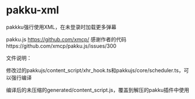 # pakku-xml

pakkku强行使用XML，在未登录时加载更多弹幕

pakku.js
https://github.com/xmcp/
感谢作者的代码https://github.com/xmcp/pakku.js/issues/300



文件说明：

修改过的pakkujs/content_script/xhr_hook.ts和pakkujs/core/scheduler.ts，可以强行编译

编译后的未压缩的generated/content_script.js，覆盖到解压的pakku插件中使用
